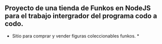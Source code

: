 ## Proyecto de una tienda de Funkos en NodeJS para el trabajo intergrador del programa codo a codo.
* Sitio para comprar y vender figuras coleccionables funkos. *
